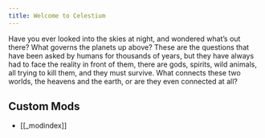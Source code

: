 ```yaml
---
title: Welcome to Celestium
---
```



Have you ever looked into the skies at night, and wondered what’s out there? What governs the planets up above? These are the questions that have been asked by humans for thousands of years, but they have always had to face the reality in front of them, there are gods, spirits, wild animals, all trying to kill them, and they must survive. What connects these two worlds, the heavens and the earth, or are they even connected at all?



## Custom Mods
- [[_modindex]]